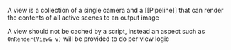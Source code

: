 A view is a collection of a single camera and a [[Pipeline]] that can render the contents of all active scenes to an output image


A view should not be cached by a script, instead an aspect such as `OnRender(View& v)` will be provided to do per view logic 

